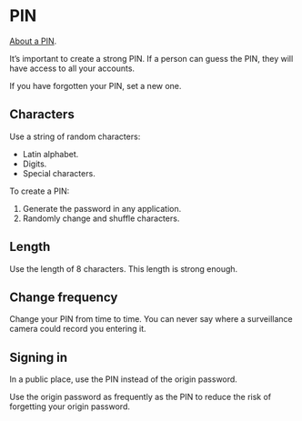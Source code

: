 # PIN

[About a PIN](../../overview/glossary.md#pin).

It’s important to create a strong PIN. If a person can guess the PIN, they will have access to all your accounts.

If you have forgotten your PIN, set a new one.

## Characters

Use a string of random characters:

* Latin alphabet.
* Digits.
* Special characters.

To create a PIN:

1. Generate the password in any application.
1. Randomly change and shuffle characters.

## Length

Use the length of 8 characters. This length is strong enough.

## Change frequency

Change your PIN from time to time. You can never say where a surveillance camera could record you entering it.

## Signing in

In a public place, use the PIN instead of the origin password.

Use the origin password as frequently as the PIN to reduce the risk of forgetting your origin password.

